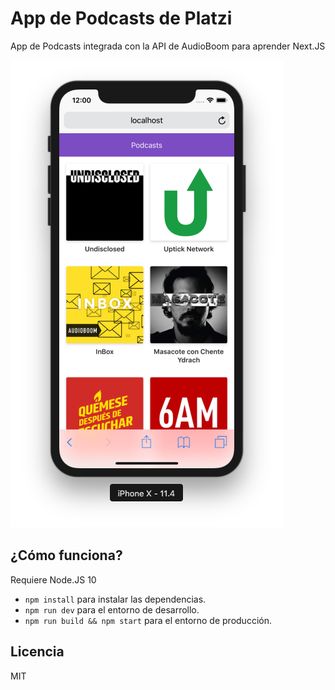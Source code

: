# App de Podcasts de Platzi

App de Podcasts integrada con la API de AudioBoom para aprender Next.JS

![Captura de la App](./.readme-static/captura.png)

## ¿Cómo funciona?

Requiere Node.JS 10

* `npm install` para instalar las dependencias.
* `npm run dev` para el entorno de desarrollo.
* `npm run build && npm start` para el entorno de producción.

## Licencia

MIT
